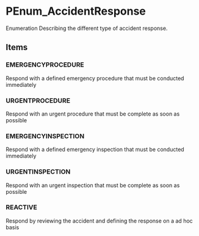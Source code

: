 # PEnum_AccidentResponse

Enumeration Describing the different type of accident response.<!-- end of definition -->

## Items

### EMERGENCYPROCEDURE
Respond with a defined emergency procedure that must be conducted immediately

### URGENTPROCEDURE
Respond with an urgent procedure that must be complete as soon as possible

### EMERGENCYINSPECTION
Respond with a defined emergency inspection that must be conducted immediately

### URGENTINSPECTION
Respond with an urgent inspection that must be complete as soon as possible

### REACTIVE
Respond by reviewing the accident and defining the response on a ad hoc basis
